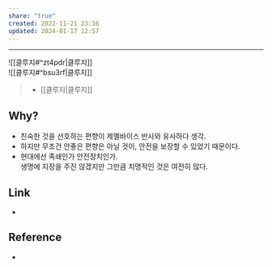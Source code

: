 ```yaml
---
share: "true"
created: 2022-11-21 23:16
updated: 2024-01-17 12:57
---
```


---

![[클루지#^zt4pdr|클루지]]  
![[클루지#^bsu3rf|클루지]]
> - [[클루지|클루지]]

## Why?
- 친숙한 것을 선호하는 편향이 제멜바이스 반사와 유사하다 생각.
- 하지만 무조건 안좋은 편향은 아닐 것이, 안전을 보장할 수 있었기 때문이다.
- 현대에선 족쇄인가 안전장치인가.  
  생명에 지장을 주진 않겠지만 그만큼 치명적인 것은 여전히 많다.

## Link
- 


## Reference
- 